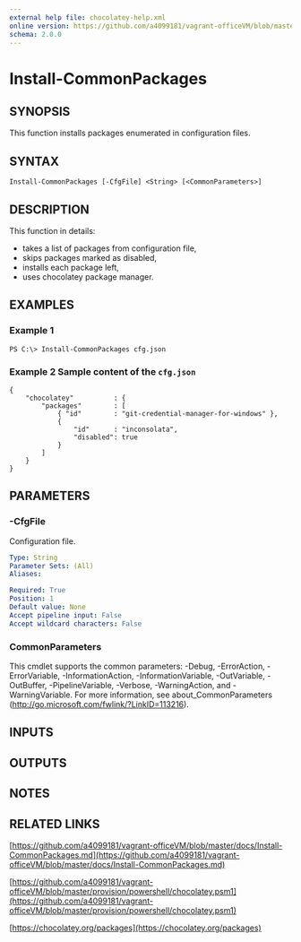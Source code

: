```yaml
---
external help file: chocolatey-help.xml
online version: https://github.com/a4099181/vagrant-officeVM/blob/master/docs/Install-CommonPackages.md
schema: 2.0.0
---
```


# Install-CommonPackages

## SYNOPSIS
This function installs packages enumerated in configuration files.

## SYNTAX

```
Install-CommonPackages [-CfgFile] <String> [<CommonParameters>]
```

## DESCRIPTION
This function in details:
* takes a list of packages from configuration file,
* skips packages marked as disabled,
* installs each package left,
* uses chocolatey package manager.

## EXAMPLES

### Example 1
```
PS C:\> Install-CommonPackages cfg.json
```

### Example 2 Sample content of the `cfg.json`
```
{
    "chocolatey"          : {
        "packages"        : [
            { "id"        : "git-credential-manager-for-windows" },
            {
                "id"      : "inconsolata",
                "disabled": true
            }
        ]
    }
}
```

## PARAMETERS

### -CfgFile
Configuration file.

```yaml
Type: String
Parameter Sets: (All)
Aliases:

Required: True
Position: 1
Default value: None
Accept pipeline input: False
Accept wildcard characters: False
```

### CommonParameters
This cmdlet supports the common parameters: -Debug, -ErrorAction, -ErrorVariable, -InformationAction, -InformationVariable, -OutVariable, -OutBuffer, -PipelineVariable, -Verbose, -WarningAction, and -WarningVariable. For more information, see about_CommonParameters (http://go.microsoft.com/fwlink/?LinkID=113216).

## INPUTS

## OUTPUTS

## NOTES

## RELATED LINKS

[https://github.com/a4099181/vagrant-officeVM/blob/master/docs/Install-CommonPackages.md](https://github.com/a4099181/vagrant-officeVM/blob/master/docs/Install-CommonPackages.md)

[https://github.com/a4099181/vagrant-officeVM/blob/master/provision/powershell/chocolatey.psm1](https://github.com/a4099181/vagrant-officeVM/blob/master/provision/powershell/chocolatey.psm1)

[https://chocolatey.org/packages](https://chocolatey.org/packages)
